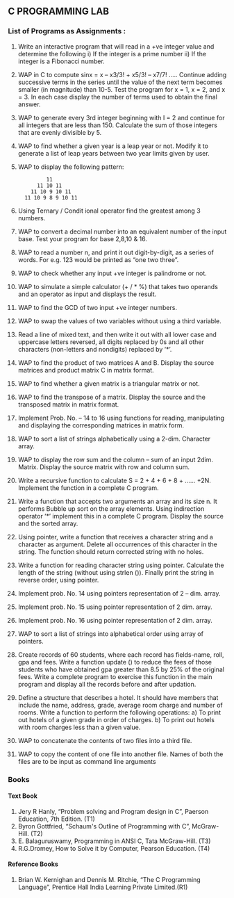 ## C PROGRAMMING LAB

### List of Programs as Assignments :

1. Write an interactive program that will read in a +ve integer value and determine the following 
i) If the integer is a prime number ii) If the integer is a Fibonacci number.

2. WAP in C to compute sinx = x – x3/3! + x5/3! – x7/7! ….. Continue adding successive terms in the series
     until the value of the next term becomes smaller (in magnitude) than 10-5. Test the program for x = 1, x = 2,
     and x = 3. In each case display the number of terms used to obtain the final answer.
3. WAP to generate every 3rd integer beginning with I = 2 and continue for all integers that are less than 150.
     Calculate the sum of those integers that are evenly divisible by 5.
4. WAP to find whether a given year is a leap year or not. Modify it to generate a list of leap years between
     two year limits given by user.
5. WAP to display the following pattern:
      ```
               11
            11 10 11 
          11 10 9 10 11
        11 10 9 8 9 10 11   
      ```
      
6. Using Ternary / Condit     ional operator find the greatest among 3 numbers.
7. WAP to convert a decimal number into an equivalent number of the input base. Test your program for
     base 2,8,10 & 16.
8. WAP to read a number n, and print it out digit-by-digit, as a series of words. For e.g. 123 would be
     printed as “one two three”.
9. WAP to check whether any input +ve integer is palindrome or not.
10. WAP to simulate a simple calculator (+ / \* %) that takes two operands and an operator as input and
      displays the result.
11. WAP to find the GCD of two input +ve integer numbers.
12. WAP to swap the values of two variables without using a third variable.
13. Read a line of mixed text, and then write it out with all lower case and uppercase letters reversed, all
      digits replaced by 0s and all other characters (non-letters and nondigits) replaced by ‘\*’.
14. WAP to find the product of two matrices A and B. Display the source matrices and product matrix C in
      matrix format.
15. WAP to find whether a given matrix is a triangular matrix or not.
16. WAP to find the transpose of a matrix. Display the source and the transposed matrix in matrix format.
17. Implement Prob. No. – 14 to 16 using functions for reading, manipulating and displaying the
      corresponding matrices in matrix form.
18. WAP to sort a list of strings alphabetically using a 2-dim. Character array.
19. WAP to display the row sum and the column – sum of an input 2dim. Matrix. Display the source matrix
      with row and column sum.
20. Write a recursive function to calculate S = 2 + 4 + 6 + 8 + …… +2N. Implement the function in a
      complete C program.
21. Write a function that accepts two arguments an array and its size n. It performs Bubble up sort on the
      array elements. Using indirection operator ‘\*’ implement this in a complete C program. Display the source
      and the sorted array.
22. Using pointer, write a function that receives a character string and a character as argument. Delete all
      occurrences of this character in the string. The function should return corrected string with no holes.
23. Write a function for reading character string using pointer. Calculate the length of the string (without
      using strlen ()). Finally print the string in reverse order, using pointer.
24. Implement prob. No. 14 using pointers representation of 2 – dim. array.
25. Implement prob. No. 15 using pointer representation of 2 dim. array.
26. Implement prob. No. 16 using pointer representation of 2 dim. array.
27. WAP to sort a list of strings into alphabetical order using array of pointers.
28. Create records of 60 students, where each record has fields-name, roll, gpa and fees. Write a function
      update () to reduce the fees of those students who have obtained gpa greater than 8.5 by 25% of the original
      fees. Write a complete program to exercise this function in the main program and display all the records
      before and after updation.
29. Define a structure that describes a hotel. It should have members that include the name, address, grade,
      average room charge and number of rooms. Write a function to perform the following operations:
  a) To print out hotels of a given grade in order of charges.
  b) To print out hotels with room charges less than a given value.
30. WAP to concatenate the contents of two files into a third file.
31. WAP to copy the content of one file into another file. Names of both the files are to be input as command
      line arguments

### Books

#### Text Book

1. Jery R Hanly, “Problem solving and Program design in C”, Paerson Education, 7th Edition. (T1)
2. Byron Gottfried, “Schaum's Outline of Programming with C”, McGraw-Hill. (T2)
3. E. Balaguruswamy, Programming in ANSI C, Tata McGraw-Hill. (T3)
4. R.G.Dromey, How to Solve it by Computer, Pearson Education. (T4)

#### Reference Books

1. Brian W. Kernighan and Dennis M. Ritchie, “The C Programming Language”, Prentice Hall India
     Learning Private Limited.(R1)
